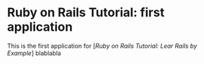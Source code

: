 # Ruby on Rails Tutorial: first application

This is the first application for
[*Ruby on Rails Tutorial: Lear Rails by Example*]
blablabla